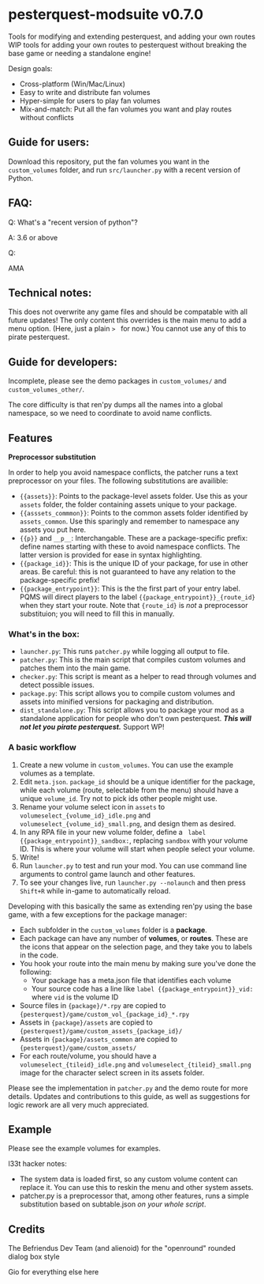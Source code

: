 # pesterquest-modsuite v0.7.0
Tools for modifying and extending pesterquest, and adding your own routes
WIP tools for adding your own routes to pesterquest without breaking the base game or needing a standalone engine!

Design goals:

- Cross-platform (Win/Mac/Linux)
- Easy to write and distribute fan volumes
- Hyper-simple for users to play fan volumes
- Mix-and-match: Put all the fan volumes you want and play routes without conflicts

## Guide for users:

Download this repository, put the fan volumes you want in the `custom_volumes` folder, and run `src/launcher.py` with a recent version of Python.

## FAQ:

Q: What's a "recent version of python"?

A: 3.6 or above

Q: 

AMA

## Technical notes:

This does not overwrite any game files and should be compatable with all future updates!
The only content this overrides is the main menu to add a menu option. (Here, just a plain `> ` for now.)
You cannot use any of this to pirate pesterquest. 

## Guide for developers:

Incomplete, please see the demo packages in `custom_volumes/` and `custom_volumes_other/`.

The core difficulty is that ren'py dumps all the names into a global namespace, so we need to coordinate to avoid name conflicts.

## Features
**Preprocessor substitution**

In order to help you avoid namespace conflicts, the patcher runs a text preprocessor on your files. The following substitutions are availible:

- `{{assets}}`: Points to the package-level assets folder. Use this as your `assets` folder, the folder containing assets unique to your package.
- `{{asssets_commmon}}`: Points to the common assets folder identified by `assets_common`. Use this sparingly and remember to namespace any assets you put here.
- `{{p}}` and `__p__`: Interchangable. These are a package-specific prefix: define names starting with these to avoid namespace conflicts. The latter version is provided for ease in syntax highlighting. 
- `{{package_id}}`: This is the unique ID of your package, for use in other areas. Be careful: this is not guaranteed to have any relation to the package-specific prefix!
- `{{package_entrypoint}}`: This is the the first part of your entry label. PQMS will direct players to the label `{{package_entrypoint}}_{route_id}` when they start your route. Note that `{route_id}` is *not* a preprocessor substituion; you will need to fill this in manually.

### What's in the box:

- `launcher.py`: This runs `patcher.py` while logging all output to file.
- `patcher.py`: This is the main script that compiles custom volumes and patches them into the main game. 
- `checker.py`: This script is meant as a helper to read through volumes and detect possible issues. 
- `package.py`: This script allows you to compile custom volumes and assets into minified versions for packaging and distribution.
- `dist_standalone.py`: This script allows you to package your mod as a standalone application for people who don't own pesterquest. ***This will not let you pirate pesterquest.*** Support WP!

### A basic workflow

1. Create a new volume in `custom_volumes`. You can use the example volumes as a template.
2. Edit `meta.json`. `package_id` should be a unique identifier for the package, while each volume (route, selectable from the menu) should have a unique `volume_id`. Try not to pick ids other people might use.
3. Rename your volume select icon in `assets` to `volumeselect_{volume_id}_idle.png` and `volumeselect_{volume_id}_small.png`, and design them as desired.
4. In any RPA file in your new volume folder, define a `
label {{package_entrypoint}}_sandbox:`, replacing `sandbox` with your volume ID. This is where your volume will start when people select your volume. 
5. Write!
6. Run `launcher.py` to test and run your mod. You can use command line arguments to control game launch and other features. 
7. To see your changes live, run `launcher.py --nolaunch` and then press `Shift+R` while in-game to automatically reload.


Developing with this basically the same as extending ren'py using the base game, with a few exceptions for the package manager:
- Each subfolder in the `custom_volumes` folder is a **package**.
- Each package can have any number of **volumes**, or **routes**. These are the icons that appear on the selection page, and they take you to labels in the code.
- You hook your route into the main menu by making sure you've done the following:
    - Your package has a meta.json file that identifies each volume
    - Your source code has a line like `label {{package_entrypoint}}_vid:` where `vid` is the volume ID
- Source files in `{package}/*.rpy` are copied to `{pesterquest}/game/custom_vol_{package_id}_*.rpy`
- Assets in `{package}/assets` are copied to `{pesterquest}/game/custom_assets_{package_id}/`
- Assets in `{package}/assets_common` are copied to `{pesterquest}/game/custom_assets/`
- For each route/volume, you should have a `volumeselect_{tileid}_idle.png` and `volumeselect_{tileid}_small.png` image for the character select screen in its assets folder.

Please see the implementation in `patcher.py` and the demo route for more details.
Updates and contributions to this guide, as well as suggestions for logic rework are all very much appreciated. 

## Example

Please see the example volumes for examples. 

l33t hacker notes:
- The system data is loaded first, so any custom volume content can replace it. You can use this to reskin the menu and other system assets. 
- patcher.py is a preprocessor that, among other features, runs a simple substitution based on subtable.json *on your whole script*. 


## Credits

The Befriendus Dev Team (and alienoid) for the "openround" rounded dialog box style

Gio for everything else here

